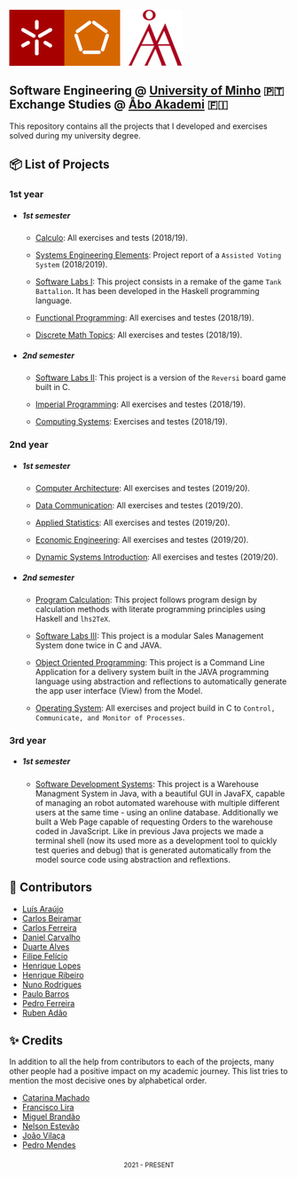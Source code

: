 ![alt text](https://github.com/LAraujo7/MIEI/raw/master/logo.png "Logo")

## Software Engineering @ [University of Minho][uminho] :portugal: <br/> Exchange Studies @ [Åbo Akademi][abo] :finland:

 [uminho]: https://www.uminho.pt/EN/
 [abo]: https://www.abo.fi/en/

This repository contains all the projects that I developed and exercises solved during my university degree.

## :package: List of Projects

### **1st year**

- ##### 1st semester

  - [Calculo](/1ºano/1ºSemestre/Calculo):
    All exercises and tests (2018/19).

  - [Systems Engineering Elements](/1ºano/1ºSemestre/EES):
    Project report of a `Assisted Voting System` (2018/2019).

  - [Software Labs I](/1ºano/1ºSemestre/LI1/):
    This project consists in a remake of the game `Tank Battalion`. It has been developed in the
    Haskell programming language.
    
  - [Functional Programming](/1ºano/1ºSemestre/PF):
    All exercises and testes (2018/19).

  - [Discrete Math Topics](/1ºano/1ºSemestre/TMD):
    All exercises and testes (2018/19).

- ##### 2nd semester

  - [Software Labs II](/1ºano/2ºSemestre/LI2):
    This project is a version of the `Reversi` board game built in C.
  
  - [Imperial Programming](/1ºano/2ºSemestre/PI):
    All exercises and testes (2018/19).

  - [Computing Systems](/1ºano/2ºSemestre/SC):
    Exercises and testes (2018/19).
    
### **2nd year**

- ##### 1st semester

  - [Computer Architecture](/2ºano/1ºSemestre/ARQC):
    All exercises and testes (2019/20).

  - [Data Communication](/2ºano/1ºSemestre/CD):
    All exercises and testes (2019/20).

  - [Applied Statistics](/2ºano/1ºSemestre/EA):
    All exercises and testes (2019/20).

  - [Economic Engineering](/2ºano/1ºSemestre/EE):
    All exercises and testes (2019/20).

  - [Dynamic Systems Introduction](/2ºano/1ºSemestre/DSS):
    All exercises and testes (2019/20).

- ##### 2nd semester

  - [Program Calculation](/2ºano/2ºSemestre/CP):
    This project follows program design by calculation methods with literate
    programming principles using Haskell and `lhs2TeX`.

  - [Software Labs III](/2ºano/2ºSemestre/LI3):
    This project is a modular Sales Management System done twice in C and JAVA.
    
  - [Object Oriented Programming](/2ºano/2ºSemestre/POO):
    This project is a Command Line Application for a delivery system built in the JAVA
    programming language using abstraction and reflections to automatically generate the app user interface (View) from the Model. 
    
  - [Operating System](/2ºano/2ºSemestre/SO):
    All exercises and project build in C to `Control, Communicate, and Monitor of Processes`.
    
### **3rd year**

- ##### 1st semester
   
  - [Software Development Systems](/3ºano/1ºSemestre/DSS/):
    This project is a Warehouse Managment System in Java, with a beautiful GUI in JavaFX, capable of managing an robot automated warehouse with multiple different  users at the same time - using an     online database. Additionally we built a Web Page capable of requesting Orders to the warehouse coded in JavaScript. Like in previous Java projects we made a terminal shell (now its used more as a development tool to quickly test queries and debug) that is generated automatically from the model source code using abstraction and reflextions.  
    

## :handshake: Contributors

- [Luís Araújo][luis]
- [Carlos Beiramar][beira]
- [Carlos Ferreira][carlos]
- [Daniel Carvalho][daniel]
- [Duarte Alves][duarte]
- [Filipe Felício][filipe]
- [Henrique Lopes][henriqueLopes]
- [Henrique Ribeiro][henrique]
- [Nuno Rodrigues][gongas]
- [Paulo Barros][paulo]
- [Pedro Ferreira][pedro]
- [Ruben Adão][ruben]

[filipe]: https://github.com/feliciofilipe
[henrique]: https://github.com/henriq350
[luis]: https://github.com/LAraujo7
[paulo]: https://github.com/JohnBarros21
[ruben]: https://github.com/rubenadao
[beira]: https://github.com/CarlosBeiramar
[daniel]: https://github.com/danielMCF99
[carlos]: https://github.com/CarlosHSF99
[duarte]: https://github.com/DirePantsJD
[pedro]: https://github.com/pedroaf10
[henriqueLopes]: https://github.com/TehJaeger
[gongas]: https://github.com/Gongas8823

## :sparkles: Credits

In addition to all the help from contributors to each of the projects, many
other people had a positive impact on my academic journey. This list tries to
mention the most decisive ones by alphabetical order.

- [Catarina Machado][catarina]
- [Francisco Lira][lira]
- [Miguel Brandão][brandao]
- [Nelson Estevão][nelson]
- [João Vilaça][vilaça]
- [Pedro Mendes][mendes]

[catarina]: https://github.com/catarinamachado
[lira]: https://github.com/FranciscoLira
[brandao]: https://github.com/miguelbrandao
[nelson]: https://github.com/nelsonmestevao
[vilaça]: https://github.com/machadovilaca
[mendes]: https://github.com/mendess

<div align="center">
  <sub>2021 - PRESENT</sub>
</div>